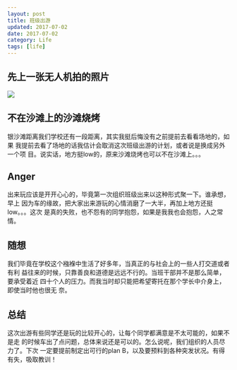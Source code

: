 ```yaml
---
layout: post
title: 班级出游
updated: 2017-07-02
date: 2017-07-02
category: Life
tags: [life]
---
```


## 先上一张无人机拍的照片

![](http://r.photo.store.qq.com/psb?/V12S9CuU2A2TQO/EheRqGj0Qti5bdRDWMU7By2dPz5W9sH8UJu2FK7jdxA!/r/dHMAAAAAAAAA)

<!--more-->


## 不在沙滩上的沙滩烧烤
银沙滩距离我们学校还有一段距离，其实我挺后悔没有之前提前去看看场地的，如果
我提前去看了场地的话我估计会取消这次班级出游的计划，或者说是换成另外一个项
目。说实话，地方挺low的，原来沙滩烧烤也可以不在沙滩上。。。

## Anger
出来玩应该是开开心心的，毕竟第一次组织班级出来以这种形式聚一下。谁承想，早上
因为车的缘故，把大家出来游玩的心情消磨了一大半，再加上地方还挺low。。。这次
是真的失败，也不怨有的同学抱怨，如果是我我也会抱怨，人之常情。

## 随想
我们毕竟在学校这个襁褓中生活了好多年，当真正的与社会上的一些人打交道或者有利
益往来的时候，只靠善良和道德是远远不行的。当班干部并不是那么简单，要承受着近
四十个人的压力。而我当时却只能把希望寄托在那个学长中介身上，即使当时他也很无
奈。

## 总结
这次出游有些同学还是玩的比较开心的，让每个同学都满意是不太可能的，如果不是走
的时候车出了点问题，总体来说还是可以的。怎么说呢，我们组织的人员尽力了。下次
一定要提前制定出可行的plan B，以及要预料到各种突发状况。有得有失，吸取教训！
